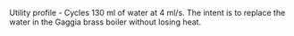 Utility profile - Cycles 130 ml of water at 4 ml/s. The intent is to replace the water in the Gaggia brass boiler without losing heat.